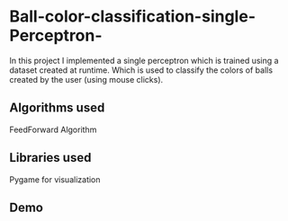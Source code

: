 # Ball-color-classification-single-Perceptron-
In this project I implemented a single perceptron which is trained using a dataset created at runtime. 
Which is used to classify the colors of balls created by the user (using mouse clicks).

## Algorithms used
FeedForward Algorithm

## Libraries used
Pygame for visualization

## Demo



